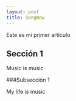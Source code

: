 ```yaml
---
layout: post
title: SongNow
---
```

Este es mi primer articulo

## Sección 1

Music is music

###Subsección 1

My life is music
